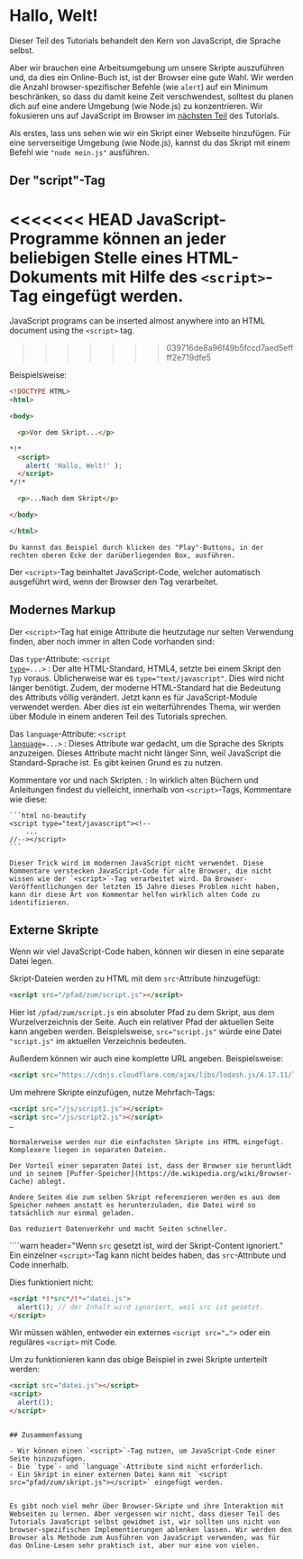# Hallo, Welt!

Dieser Teil des Tutorials behandelt den Kern von JavaScript, die Sprache selbst.

Aber wir brauchen eine Arbeitsumgebung um unsere Skripte auszuführen und, da dies ein Online-Buch ist, ist der Browser eine gute Wahl. Wir werden die Anzahl browser-spezifischer Befehle (wie `alert`) auf ein Minimum beschränken, so dass du damit keine Zeit verschwendest, solltest du planen dich auf eine andere Umgebung (wie Node.js) zu konzentrieren. Wir fokusieren uns auf JavaScript im Browser im [nächsten Teil](/ui) des Tutorials.

Als erstes, lass uns sehen wie wir ein Skript einer Webseite hinzufügen. Für eine serverseitige Umgebung (wie Node.js), kannst du das Skript mit einem Befehl wie `"node mein.js"` ausführen.


## Der "script"-Tag

<<<<<<< HEAD
JavaScript-Programme können an jeder beliebigen Stelle eines HTML-Dokuments mit Hilfe des `<script>`-Tag eingefügt werden.
=======
JavaScript programs can be inserted almost anywhere into an HTML document using the `<script>` tag.
>>>>>>> 039716de8a96f49b5fccd7aed5effff2e719dfe5

Beispielsweise:

```html run height=100
<!DOCTYPE HTML>
<html>

<body>

  <p>Vor dem Skript...</p>

*!*
  <script>
    alert( 'Hallo, Welt!' );
  </script>
*/!*

  <p>...Nach dem Skript</p>

</body>

</html>
```

```online
Du kannst das Beispiel durch klicken des "Play"-Buttons, in der rechten oberen Ecke der darüberliegenden Box, ausführen.
```

Der `<script>`-Tag beinhaltet JavaScript-Code, welcher automatisch ausgeführt wird, wenn der Browser den Tag verarbeitet.


## Modernes Markup

Der `<script>`-Tag hat einige Attribute die heutzutage nur selten Verwendung finden, aber noch immer in alten Code vorhanden sind:

Das `type`-Attribute: <code>&lt;script <u>type</u>=...&gt;</code>
: Der alte HTML-Standard, HTML4, setzte bei einem Skript den `Typ` voraus. Üblicherweise war es `type="text/javascript"`. Dies wird nicht länger benötigt. Zudem, der moderne HTML-Standard hat die Bedeutung des Attributs völlig verändert. Jetzt kann es für JavaScript-Module verwendet werden. Aber dies ist ein weiterführendes Thema, wir werden über Module in einem anderen Teil des Tutorials sprechen.

Das `language`-Attribute: <code>&lt;script <u>language</u>=...&gt;</code>
: Dieses Attribute war gedacht, um die Sprache des Skripts anzuzeigen. Dieses Attribute macht nicht länger Sinn, weil JavaScript die Standard-Sprache ist. Es gibt keinen Grund es zu nutzen.

Kommentare vor und nach Skripten.
: In wirklich alten Büchern und Anleitungen findest du vielleicht, innerhalb von `<script>`-Tags, Kommentare wie diese:

    ```html no-beautify
    <script type="text/javascript"><!--
        ...
    //--></script>
    ```

    Dieser Trick wird im modernen JavaScript nicht verwendet. Diese Kommentare verstecken JavaScript-Code für alte Browser, die nicht wissen wie der `<script>`-Tag verarbeitet wird. Da Browser-Veröffentlichungen der letzten 15 Jahre dieses Problem nicht haben, kann dir diese Art von Kommentar helfen wirklich alten Code zu identifizieren.


## Externe Skripte

Wenn wir viel JavaScript-Code haben, können wir diesen in eine separate Datei legen.

Skript-Dateien werden zu HTML mit dem `src`-Attribute hinzugefügt:

```html
<script src="/pfad/zum/script.js"></script>
```

Hier ist `/pfad/zum/script.js` ein absoluter Pfad zu dem Skript, aus dem Wurzelverzeichnis der Seite. Auch ein relativer Pfad der aktuellen Seite kann angeben werden. Beispielsweise, `src="script.js"` würde eine Datei `"script.js"` im aktuellen Verzeichnis bedeuten.

Außerdem können wir auch eine komplette URL angeben. Beispielsweise:

```html
<script src="https://cdnjs.cloudflare.com/ajax/libs/lodash.js/4.17.11/lodash.js"></script>
```

Um mehrere Skripte einzufügen, nutze Mehrfach-Tags:

```html
<script src="/js/script1.js"></script>
<script src="/js/script2.js"></script>
…
```

```smart
Normalerweise werden nur die einfachsten Skripte ins HTML eingefügt. Komplexere liegen in separaten Dateien.

Der Vorteil einer separaten Datei ist, dass der Browser sie heruntlädt und in seinem [Puffer-Speicher](https://de.wikipedia.org/wiki/Browser-Cache) ablegt.

Andere Seiten die zum selben Skript referenzieren werden es aus dem Speicher nehmen anstatt es herunterzuladen, die Datei wird so tatsächlich nur einmal geladen.

Das reduziert Datenverkehr und macht Seiten schneller.
```

````warn header="Wenn `src` gesetzt ist, wird der Skript-Content ignoriert."
Ein einzelner `<script>`-Tag kann nicht beides haben, das `src`-Attribute und Code innerhalb.

Dies funktioniert nicht:

```html
<script *!*src*/!*="datei.js">
  alert(1); // der Inhalt wird ignoriert, weil src ist gesetzt.
</script>
```

Wir müssen wählen, entweder ein externes `<script src="…">` oder ein reguläres `<script>` mit Code.

Um zu funktionieren kann das obige Beispiel in zwei Skripte unterteilt werden:

```html
<script src="datei.js"></script>
<script>
  alert(1);
</script>
```
````

## Zusammenfassung

- Wir können einen `<script>`-Tag nutzen, um JavaScript-Code einer Seite hinzuzufügen.
- Die `type`- und `language`-Attribute sind nicht erforderlich.
- Ein Skript in einer externen Datei kann mit `<script src="pfad/zum/skript.js"></script>` eingefügt werden.


Es gibt noch viel mehr über Browser-Skripte und ihre Interaktion mit Webseiten zu lernen. Aber vergessen wir nicht, dass dieser Teil des Tutorials JavaScript selbst gewidmet ist, wir sollten uns nicht von browser-spezifischen Implementierungen ablenken lassen. Wir werden den Browser als Methode zum Ausführen von JavaScript verwenden, was für das Online-Lesen sehr praktisch ist, aber nur eine von vielen.
